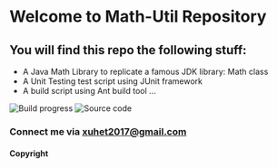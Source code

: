 # Welcome to Math-Util Repository
## You will find this repo the following stuff:
* A Java Math Library to replicate a famous JDK library: Math class
* A Unit Testing test script using JUnit framework
* A build script using Ant build tool
...

![Build progress](https://github.com/SEALBEAN/math-util-ant/blob/main/img/img.png)
![Source code](https://github.com/SEALBEAN/math-util-ant/blob/main/img/source.png)
### Connect me via xuhet2017@gmail.com
#### Copyright